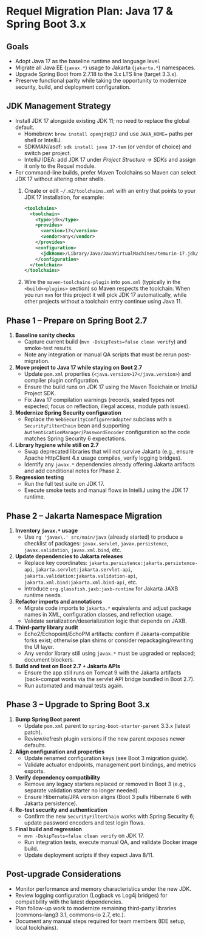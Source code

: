 # Requel Migration Plan: Java 17 & Spring Boot 3.x

## Goals
- Adopt Java 17 as the baseline runtime and language level.
- Migrate all Java EE (`javax.*`) usage to Jakarta (`jakarta.*`) namespaces.
- Upgrade Spring Boot from 2.7.18 to the 3.x LTS line (target 3.3.x).
- Preserve functional parity while taking the opportunity to modernize security, build, and deployment configuration.

## JDK Management Strategy
- Install JDK 17 alongside existing JDK 11; no need to replace the global default.
  - Homebrew: `brew install openjdk@17` and use `JAVA_HOME=` paths per shell or IntelliJ.
  - SDKMAN/asdf: `sdk install java 17-tem` (or vendor of choice) and switch per project.
  - IntelliJ IDEA: add JDK 17 under *Project Structure → SDKs* and assign it only to the Requel module.
- For command-line builds, prefer Maven Toolchains so Maven can select JDK 17 without altering other shells.
  1. Create or edit `~/.m2/toolchains.xml` with an entry that points to your JDK 17 installation, for example:

     ```xml
     <toolchains>
       <toolchain>
         <type>jdk</type>
         <provides>
           <version>17</version>
           <vendor>any</vendor>
         </provides>
         <configuration>
           <jdkHome>/Library/Java/JavaVirtualMachines/temurin-17.jdk/Contents/Home</jdkHome>
         </configuration>
       </toolchain>
     </toolchains>
     ```

  2. Wire the `maven-toolchains-plugin` into `pom.xml` (typically in the `<build><plugins>` section) so Maven respects the toolchain. When you run `mvn` for this project it will pick JDK 17 automatically, while other projects without a toolchain entry continue using Java 11.

## Phase 1 – Prepare on Spring Boot 2.7
1. **Baseline sanity checks**
   - Capture current build (`mvn -DskipTests=false clean verify`) and smoke-test results.
   - Note any integration or manual QA scripts that must be rerun post-migration.
2. **Move project to Java 17 while staying on Boot 2.7**
   - Update `pom.xml` properties (`<java.version>17</java.version>`) and compiler plugin configuration.
   - Ensure the build runs on JDK 17 using the Maven Toolchain or IntelliJ Project SDK.
   - Fix Java 17 compilation warnings (records, sealed types not expected; focus on reflection, illegal access, module path issues).
3. **Modernize Spring Security configuration**
   - Replace the `WebSecurityConfigurerAdapter` subclass with a `SecurityFilterChain` bean and supporting `AuthenticationManager`/`PasswordEncoder` configuration so the code matches Spring Security 6 expectations.
4. **Library hygiene while still on 2.7**
   - Swap deprecated libraries that will not survive Jakarta (e.g., ensure Apache HttpClient 4.x usage compiles, verify logging bridges).
   - Identify any `javax.*` dependencies already offering Jakarta artifacts and add conditional notes for Phase 2.
5. **Regression testing**
   - Run the full test suite on JDK 17.
   - Execute smoke tests and manual flows in IntelliJ using the JDK 17 runtime.

## Phase 2 – Jakarta Namespace Migration
1. **Inventory `javax.*` usage**
   - Use `rg 'javax\.' src/main/java` (already started) to produce a checklist of packages: `javax.servlet`, `javax.persistence`, `javax.validation`, `javax.xml.bind`, etc.
2. **Update dependencies to Jakarta releases**
   - Replace key coordinates: `jakarta.persistence:jakarta.persistence-api`, `jakarta.servlet:jakarta.servlet-api`, `jakarta.validation:jakarta.validation-api`, `jakarta.xml.bind:jakarta.xml.bind-api`, etc.
   - Introduce `org.glassfish.jaxb:jaxb-runtime` for Jakarta JAXB runtime needs.
3. **Refactor imports and annotations**
   - Migrate code imports to `jakarta.*` equivalents and adjust package names in XML, configuration classes, and reflection usage.
   - Validate serialization/deserialization logic that depends on JAXB.
4. **Third-party library audit**
   - Echo2/Echopoint/EchoPM artifacts: confirm if Jakarta-compatible forks exist; otherwise plan shims or consider repackaging/rewriting the UI layer.
   - Any vendor library still using `javax.*` must be upgraded or replaced; document blockers.
5. **Build and test on Boot 2.7 + Jakarta APIs**
   - Ensure the app still runs on Tomcat 9 with the Jakarta artifacts (back-compat works via the servlet API bridge bundled in Boot 2.7).
   - Run automated and manual tests again.

## Phase 3 – Upgrade to Spring Boot 3.x
1. **Bump Spring Boot parent**
   - Update `pom.xml` parent to `spring-boot-starter-parent` 3.3.x (latest patch).
   - Review/refresh plugin versions if the new parent exposes newer defaults.
2. **Align configuration and properties**
   - Update renamed configuration keys (see Boot 3 migration guide).
   - Validate actuator endpoints, management port bindings, and metrics exports.
3. **Verify dependency compatibility**
   - Remove any legacy starters replaced or removed in Boot 3 (e.g., separate validation starter no longer needed).
   - Ensure Hibernate/JPA version aligns (Boot 3 pulls Hibernate 6 with Jakarta persistence).
4. **Re-test security and authentication**
   - Confirm the new `SecurityFilterChain` works with Spring Security 6; update password encoders and test login flows.
5. **Final build and regression**
   - `mvn -DskipTests=false clean verify` on JDK 17.
   - Run integration tests, execute manual QA, and validate Docker image build.
   - Update deployment scripts if they expect Java 8/11.

## Post-upgrade Considerations
- Monitor performance and memory characteristics under the new JDK.
- Review logging configuration (Logback vs Log4j bridges) for compatibility with the latest dependencies.
- Plan follow-up work to modernize remaining third-party libraries (commons-lang3 3.1, commons-io 2.7, etc.).
- Document any manual steps required for team members (IDE setup, local toolchains).
